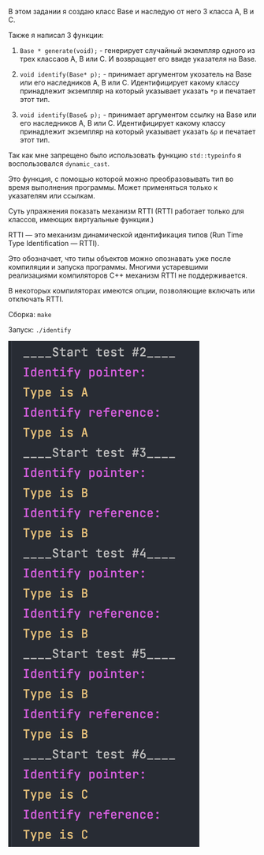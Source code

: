 В этом задании я создаю класс Base и наследую от него 3 класса A, B и C.

Также я написал 3 функции:

1. `Base * generate(void);` - генерирует случайный экземпляр одного из трех классаов A, B или C. И возвращает его ввиде указателя на Base.

2. `void identify(Base* p);` - принимает аргументом укозатель на Base или его наследников A, B или C. Идентифицирует какому классу принадлежит экземпляр на который указывает указать `*p` и печатает этот тип.

3. `void identify(Base& p);` - принимает аргументом ссылку на Base или его наследников A, B или C. Идентифицирует какому классу принадлежит экземпляр на который указывает указать `&p` и печатает этот тип.

Так как мне запрещено было использовать функцию `std::typeinfo` я воспользовался `dynamic_cast`. 

Это функция, с помощью которой можно преобразовывать тип во время выполнения программы. Может применяться только к указателям или ссылкам.

Суть упражнения показать механизм RTTI (RTTI работает только для классов, имеющих виртуальные функции.)

RTTI — это механизм динамической идентификация типов (Run Time Type Identification — RTTI). 

Это обозначает, что типы объектов можно опознавать уже после компиляции и запуска программы. Многими устаревшими реализациями компиляторов С++ механизм RTTI не поддерживается. 

В некоторых компиляторах имеются опции, позволяющие включать или отключать RTTI.

Сборка: `make`

Запуск: `./identify`


![](img/Screen_1.png)

